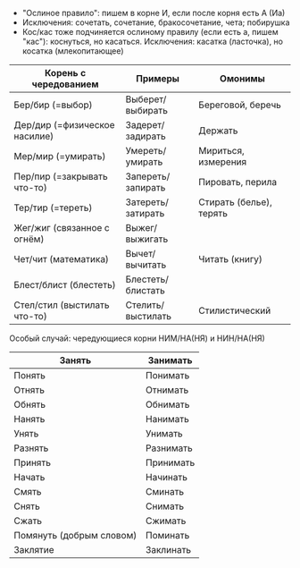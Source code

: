 - "Ослиное правило": пишем в корне И, если после корня есть А (Иа)
- Исключения: сочетать, сочетание, бракосочетание, чета; побирушка 
- Кос/кас тоже подчиняется ослиному правилу (если есть а, пишем "кас"): коснуться, но касаться. Исключения: касатка (ласточка), но косатка (млекопитающее)

| Корень с чередованием         | Примеры           | Омонимы                 |
| ----------------------------- | ----------------- | ----------------------- |
| Бер/бир (=выбор)              | Выберет/выбирать  | Береговой, беречь       |
| Дер/дир (=физическое насилие) | Задерет/задирать  | Держать                 |
| Мер/мир (=умирать)            | Умереть/умирать   | Мириться, измерения     |
| Пер/пир (=закрывать что-то)   | Запереть/запирать | Пировать, перила        |
| Тер/тир (=тереть)             | Затереть/затирать | Стирать (белье), терять |
| Жег/жиг (связанное с огнём)   | Выжег/выжигать    |                         |
| Чет/чит (математика)          | Вычет/вычитать    | Читать (книгу)          |
| Блест/блист (блестеть)        | Блестеть/блистать |                         |
| Стел/стил (выстилать что-то)  | Стелить/выстилать | Стилистический          |
Особый случай: чередующиеся корни НИМ/НА(НЯ) и НИН/НА(НЯ)

| Занять                   | Занимать  |
| ------------------------ | --------- |
| Понять                   | Понимать  |
| Отнять                   | Отнимать  |
| Обнять                   | Обнимать  |
| Нанять                   | Нанимать  |
| Унять                    | Унимать   |
| Разнять                  | Разнимать |
| Принять                  | Принимать |
| Начать                   | Начинать  |
| Смять                    | Сминать   |
| Снять                    | Снимать   |
| Сжать                    | Сжимать   |
| Помянуть (добрым словом) | Поминать  |
| Заклятие                 | Заклинать |
